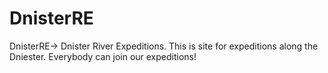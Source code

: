 # DnisterRE
DnisterRE-> Dnister River Expeditions.
This is site for expeditions along the Dniester. Everybody can join our expeditions!
